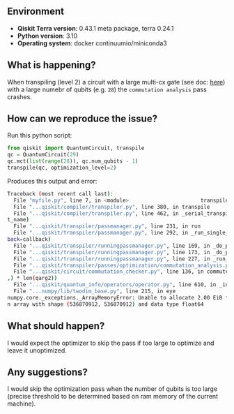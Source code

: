## Environment
- **Qiskit Terra version**: 0.43.1 meta package, terra 0.24.1
- **Python version**: 3.10
- **Operating system**: docker continuumio/miniconda3

## What is happening?
When transpiling (level 2) a circuit with a large multi-cx gate (see doc: [here](https://qiskit.org/documentation/stubs/qiskit.circuit.QuantumCircuit.mct.html)) with a large numebr of qubits (e.g. `28`) the `commutation analysis` pass crashes.

## How can we reproduce the issue?
Run this python script:

```python
from qiskit import QuantumCircuit, transpile
qc = QuantumCircuit(29)
qc.mct(list(range(28)), qc.num_qubits - 1)
transpile(qc, optimization_level=2)
```
Produces this output and error:
```bash
Traceback (most recent call last):
  File "myfile.py", line 7, in <module>                       transpile(qc, optimization_level=2)
  File "...qiskit/compiler/transpiler.py", line 380, in transpile                    _serial_transpile_circuit(
  File "...qiskit/compiler/transpiler.py", line 462, in _serial_transpile_circuit    result = pass_manager.run(circuit, callback=callback, output_name=outpu
t_name)                                                                      File "...qiskit/transpiler/passmanager.py", line 537, in run                       return super().run(circuits, output_name, callback)
  File "...qiskit/transpiler/passmanager.py", line 231, in run                       return self._run_single_circuit(circuits, output_name, callback)
  File "...qiskit/transpiler/passmanager.py", line 292, in _run_single_circuit       result = running_passmanager.run(circuit, output_name=output_name, call
back=callback)                                                               File "...qiskit/transpiler/runningpassmanager.py", line 125, in run                dag = self._do_pass(pass_, dag, passset.options)
  File "...qiskit/transpiler/runningpassmanager.py", line 169, in _do_pass           dag = self._do_pass(required_pass, dag, options)
  File "...qiskit/transpiler/runningpassmanager.py", line 173, in _do_pass           dag = self._run_this_pass(pass_, dag)
  File "...qiskit/transpiler/runningpassmanager.py", line 227, in _run_this_pass     pass_.run(FencedDAGCircuit(dag))
  File "...qiskit/transpiler/passes/optimization/commutation_analysis.py", line 75, in run                                                                      does_commute = self.comm_checker.commute(
  File "...qiskit/circuit/commutation_checker.py", line 136, in commute              operator_2 = Operator(op2, input_dims=(2,) * len(qarg2), output_dims=(2
,) * len(qarg2))                                                             File "...qiskit/quantum_info/operators/operator.py", line 85, in __init__          self._data = self._init_instruction(data).data
  File "...qiskit/quantum_info/operators/operator.py", line 610, in _init_instruction                                                                           op = Operator(np.eye(dimension))
  File "...numpy/lib/twodim_base.py", line 215, in eye                               m = zeros((N, M), dtype=dtype, order=order)
numpy.core._exceptions._ArrayMemoryError: Unable to allocate 2.00 EiB for a
n array with shape (536870912, 536870912) and data type float64
```

## What should happen?
I would expect the optimizer to skip the pass if too large to optimize and leave it unoptimized.

## Any suggestions?
I would skip the optimization pass when the number of qubits is too large (precise threshold to be determined based on ram memory of the current machine).
